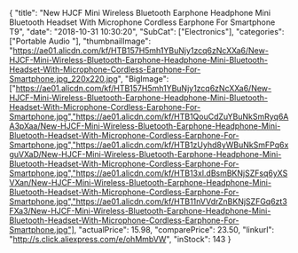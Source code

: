 {
	"title": "New HJCF Mini Wireless Bluetooth Earphone Headphone Mini Bluetooth Headset With Microphone Cordless Earphone For Smartphone T9",
	"date": "2018-10-31 10:30:20",
	"SubCat": ["Electronics"],
	"categories": ["Portable Audio "],
	"thumbnailImage": "https://ae01.alicdn.com/kf/HTB157H5mh1YBuNjy1zcq6zNcXXa6/New-HJCF-Mini-Wireless-Bluetooth-Earphone-Headphone-Mini-Bluetooth-Headset-With-Microphone-Cordless-Earphone-For-Smartphone.jpg_220x220.jpg",
	"BigImage": ["https://ae01.alicdn.com/kf/HTB157H5mh1YBuNjy1zcq6zNcXXa6/New-HJCF-Mini-Wireless-Bluetooth-Earphone-Headphone-Mini-Bluetooth-Headset-With-Microphone-Cordless-Earphone-For-Smartphone.jpg","https://ae01.alicdn.com/kf/HTB1QouCdZuYBuNkSmRyq6AA3pXaa/New-HJCF-Mini-Wireless-Bluetooth-Earphone-Headphone-Mini-Bluetooth-Headset-With-Microphone-Cordless-Earphone-For-Smartphone.jpg","https://ae01.alicdn.com/kf/HTB1zUyhd8yWBuNkSmFPq6xguVXaD/New-HJCF-Mini-Wireless-Bluetooth-Earphone-Headphone-Mini-Bluetooth-Headset-With-Microphone-Cordless-Earphone-For-Smartphone.jpg","https://ae01.alicdn.com/kf/HTB13xl.dBsmBKNjSZFsq6yXSVXan/New-HJCF-Mini-Wireless-Bluetooth-Earphone-Headphone-Mini-Bluetooth-Headset-With-Microphone-Cordless-Earphone-For-Smartphone.jpg","https://ae01.alicdn.com/kf/HTB11nVVdrZnBKNjSZFGq6zt3FXa3/New-HJCF-Mini-Wireless-Bluetooth-Earphone-Headphone-Mini-Bluetooth-Headset-With-Microphone-Cordless-Earphone-For-Smartphone.jpg"],
	"actualPrice": 15.98,
	"comparePrice": 23.50,
	"linkurl": "http://s.click.aliexpress.com/e/ohMmbVW",
	"inStock": 143
}
